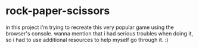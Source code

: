 # rock-paper-scissors
in this project i'm trying to recreate this very popular game using the browser's console. wanna mention that i had serious troubles when doing it, so i had to use additional resources to help myself go through it. :)
